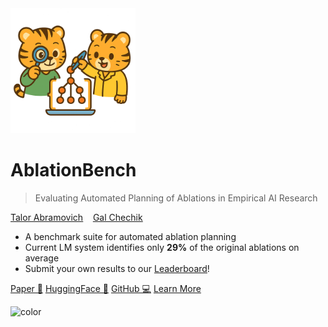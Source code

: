 <!-- markdownlint-disable first-line-h1 -->

<img src="_media/icon.png" alt="logo" width="200"/>

# **AblationBench**

> Evaluating Automated Planning of Ablations in Empirical AI Research

<ins>[Talor Abramovich](https://talorabr.github.io)</ins>&nbsp;&nbsp;&nbsp;&nbsp;<ins>[Gal Chechik](https://chechiklab.biu.ac.il/~gal/)</ins>

- A benchmark suite for automated ablation planning
- Current LM system identifies only **29%** of the original ablations on average
- Submit your own results to our <ins>[Leaderboard](#leaderboard)</ins>!


[Paper 📎](https://www.arxiv.org/abs/2507.08038)
[HuggingFace 🤗](https://huggingface.co/collections/ai-coscientist/ablationbench-682701a2c1eafb87b1b087ea)
[GitHub 💻](https://github.com/ai-scientist-bench/ablation-bench)
[Learn More](#ablationbench)

![color](#b1ffbb)
<!-- ![](/_media/icon.png) -->
